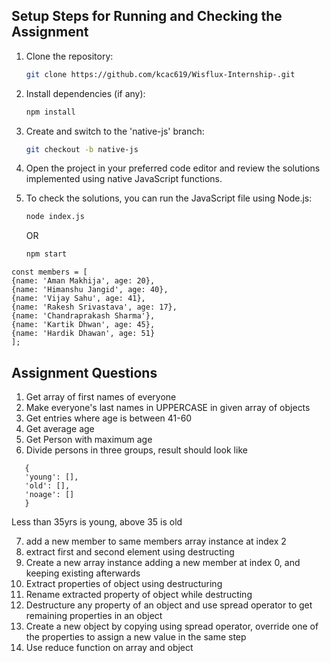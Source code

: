 ## Setup Steps for Running and Checking the Assignment

1. Clone the repository:

   ```sh
   git clone https://github.com/kcac619/Wisflux-Internship-.git
   ```

2. Install dependencies (if any):
   ```sh
   npm install
   ```
3. Create and switch to the 'native-js' branch:
   ```sh
   git checkout -b native-js
   ```
4. Open the project in your preferred code editor and review the solutions implemented using native JavaScript functions.

5. To check the solutions, you can run the JavaScript file using Node.js:
   ```sh
   node index.js
   ```
   OR
   ```sh
   npm start
   ```

```
const members = [
{name: 'Aman Makhija', age: 20},
{name: 'Himanshu Jangid', age: 40},
{name: 'Vijay Sahu', age: 41},
{name: 'Rakesh Srivastava', age: 17},
{name: 'Chandraprakash Sharma'},
{name: 'Kartik Dhwan', age: 45},
{name: 'Hardik Dhawan', age: 51}
];
```

## Assignment Questions

1. Get array of first names of everyone
2. Make everyone's last names in UPPERCASE in given array of objects
3. Get entries where age is between 41-60
4. Get average age
5. Get Person with maximum age
6. Divide persons in three groups, result should look like

```
   {
   'young': [],
   'old': [],
   'noage': []
   }
```

Less than 35yrs is young, above 35 is old

7. add a new member to same members array instance at index 2
8. extract first and second element using destructing
9. Create a new array instance adding a new member at index 0,
   and keeping existing afterwards
10. Extract properties of object using destructuring
11. Rename extracted property of object while destructing
12. Destructure any property of an object and use spread operator
    to get remaining properties in an object
13. Create a new object by copying using spread operator, override
    one of the properties to assign a new value in the same step
14. Use reduce function on array and object
